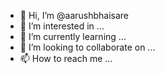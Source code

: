 - 👋 Hi, I’m @aarushbhaisare
- 👀 I’m interested in ...
- 🌱 I’m currently learning ...
- 💞️ I’m looking to collaborate on ...
- 📫 How to reach me ...

<!---
aarushbhaisare/aarushbhaisare is a ✨ special ✨ repository because its `README.md` (this file) appears on your GitHub profile.
You can click the Preview link to take a look at your changes.
--->
